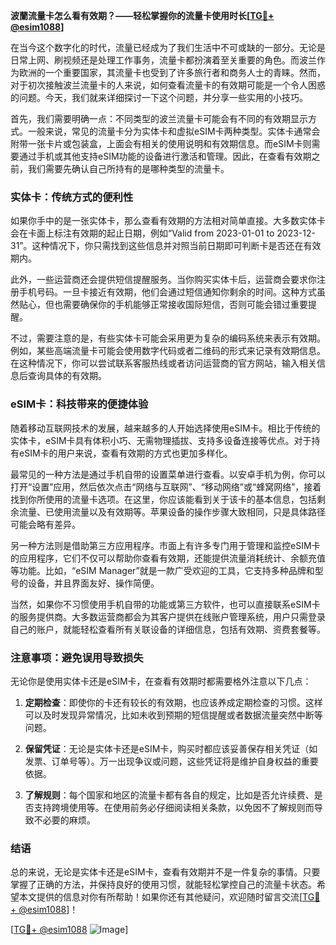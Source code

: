 **波蘭流量卡怎么看有效期？——轻松掌握你的流量卡使用时长[[TG💪+ @esim1088](https://t.me/s/esim1088)]**

在当今这个数字化的时代，流量已经成为了我们生活中不可或缺的一部分。无论是日常上网、刷视频还是处理工作事务，流量卡都扮演着至关重要的角色。而波兰作为欧洲的一个重要国家，其流量卡也受到了许多旅行者和商务人士的青睐。然而，对于初次接触波兰流量卡的人来说，如何查看流量卡的有效期可能是一个令人困惑的问题。今天，我们就来详细探讨一下这个问题，并分享一些实用的小技巧。

首先，我们需要明确一点：不同类型的波兰流量卡可能会有不同的有效期显示方式。一般来说，常见的流量卡分为实体卡和虚拟eSIM卡两种类型。实体卡通常会附带一张卡片或包装盒，上面会有相关的使用说明和有效期信息。而eSIM卡则需要通过手机或其他支持eSIM功能的设备进行激活和管理。因此，在查看有效期之前，我们需要先确认自己所持有的是哪种类型的流量卡。

### 实体卡：传统方式的便利性

如果你手中的是一张实体卡，那么查看有效期的方法相对简单直接。大多数实体卡会在卡面上标注有效期的起止日期，例如“Valid from 2023-01-01 to 2023-12-31”。这种情况下，你只需找到这些信息并对照当前日期即可判断卡是否还在有效期内。

此外，一些运营商还会提供短信提醒服务。当你购买实体卡后，运营商会要求你注册手机号码。一旦卡接近有效期，他们会通过短信通知你剩余的时间。这种方式虽然贴心，但也需要确保你的手机能够正常接收国际短信，否则可能会错过重要提醒。

不过，需要注意的是，有些实体卡可能会采用更为复杂的编码系统来表示有效期。例如，某些高端流量卡可能会使用数字代码或者二维码的形式来记录有效期信息。在这种情况下，你可以尝试联系客服热线或者访问运营商的官方网站，输入相关信息后查询具体的有效期。

### eSIM卡：科技带来的便捷体验

随着移动互联网技术的发展，越来越多的人开始选择使用eSIM卡。相比于传统的实体卡，eSIM卡具有体积小巧、无需物理插拔、支持多设备连接等优点。对于持有eSIM卡的用户来说，查看有效期的方式也更加多样化。

最常见的一种方法是通过手机自带的设置菜单进行查看。以安卓手机为例，你可以打开“设置”应用，然后依次点击“网络与互联网”、“移动网络”或“蜂窝网络”，接着找到你所使用的流量卡选项。在这里，你应该能看到关于该卡的基本信息，包括剩余流量、已使用流量以及有效期等。苹果设备的操作步骤大致相同，只是具体路径可能会略有差异。

另一种方法则是借助第三方应用程序。市面上有许多专门用于管理和监控eSIM卡的应用程序，它们不仅可以帮助你查看有效期，还能提供流量消耗统计、余额充值等功能。比如，“eSIM Manager”就是一款广受欢迎的工具，它支持多种品牌和型号的设备，并且界面友好、操作简便。

当然，如果你不习惯使用手机自带的功能或第三方软件，也可以直接联系eSIM卡的服务提供商。大多数运营商都会为其客户提供在线账户管理系统，用户只需登录自己的账户，就能轻松查看所有关联设备的详细信息，包括有效期、资费套餐等。

### 注意事项：避免误用导致损失

无论你是使用实体卡还是eSIM卡，在查看有效期时都需要格外注意以下几点：

1. **定期检查**：即使你的卡还有较长的有效期，也应该养成定期检查的习惯。这样可以及时发现异常情况，比如未收到预期的短信提醒或者数据流量突然中断等问题。
   
2. **保留凭证**：无论是实体卡还是eSIM卡，购买时都应该妥善保存相关凭证（如发票、订单号等）。万一出现争议或问题，这些凭证将是维护自身权益的重要依据。

3. **了解规则**：每个国家和地区的流量卡都有各自的规定，比如是否允许续费、是否支持跨境使用等。在使用前务必仔细阅读相关条款，以免因不了解规则而导致不必要的麻烦。

### 结语

总的来说，无论是实体卡还是eSIM卡，查看有效期并不是一件复杂的事情。只要掌握了正确的方法，并保持良好的使用习惯，就能轻松掌控自己的流量卡状态。希望本文提供的信息对你有所帮助！如果你还有其他疑问，欢迎随时留言交流[[TG💪+ @esim1088](https://t.me/s/esim1088)]！

[[TG💪+ @esim1088](https://t.me/s/esim1088) ![Image](https://i.postimg.cc/4NQfJmqS/Snipaste-2025-05-13-00-14-12.png)]